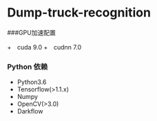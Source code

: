 # Dump-truck-recognition


###GPU加速配置

+　cuda 9.0
+　cudnn 7.0



### Python 依赖

+ Python3.6
+ Tensorflow(>1.1.x)
+ Numpy
+ OpenCV(>3.0)
+ Darkflow

